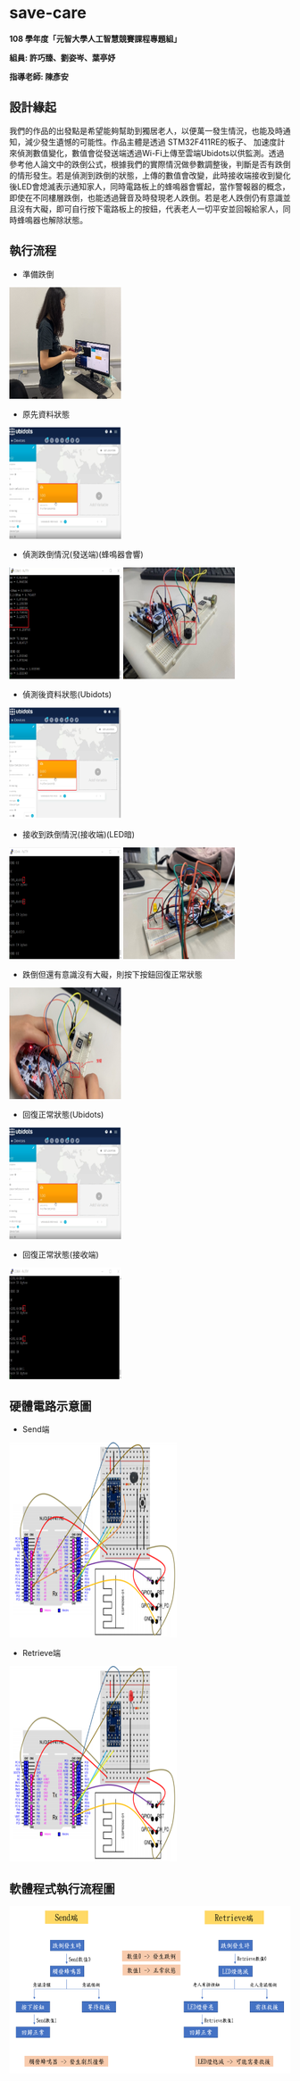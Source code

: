 # save-care
**108 學年度「元智大學人工智慧競賽課程專題組」**

**組員: 許巧臻、劉姿岑、葉亭妤** 

**指導老師: 陳彥安**

## 設計緣起

我們的作品的出發點是希望能夠幫助到獨居老人，以便萬一發生情況，也能及時通知，減少發生遺憾的可能性。作品主體是透過 STM32F411RE的板子、 加速度計來偵測數值變化，數值會從發送端透過Wi-Fi上傳至雲端Ubidots以供監測。透過參考他人論文中的跌倒公式，根據我們的實際情況做參數調整後，判斷是否有跌倒的情形發生。若是偵測到跌倒的狀態，上傳的數值會改變，此時接收端接收到變化後LED會熄滅表示通知家人，同時電路板上的蜂鳴器會響起，當作警報器的概念，即使在不同樓層跌倒，也能透過聲音及時發現老人跌倒。若是老人跌倒仍有意識並且沒有大礙，即可自行按下電路板上的按鈕，代表老人一切平安並回報給家人，同時蜂鳴器也解除狀態。

## 執行流程

* 準備跌倒
<img src="pics/1.png" width="200px" height="200px">

* 原先資料狀態
<img src="pics/2.png" width="200px" height="200px">

* 偵測跌倒情況(發送端)(蜂鳴器會響) 
<img src="pics/3.png" width="200px" height="200px">
<img src="pics/4.png" width="200px" height="200px">

* 偵測後資料狀態(Ubidots)
<img src="pics/5.png" width="200px" height="200px">

* 接收到跌倒情況(接收端)(LED暗)
<img src="pics/6.png" width="200px" height="200px">
<img src="pics/7.png" width="200px" height="200px">

* 跌倒但還有意識沒有大礙，則按下按鈕回復正常狀態
<img src="pics/8.png" width="200px" height="200px">

* 回復正常狀態(Ubidots)
<img src="pics/9.png" width="200px" height="200px">

* 回復正常狀態(接收端)
<img src="pics/10.png" width="200px" height="200px">

## 硬體電路示意圖

* Send端
<img src="pics/11.png" width="300px" height="350px">

* Retrieve端
<img src="pics/12.png" width="300px" height="350px">

## 軟體程式執行流程圖

<img src="pics/13.png" width="600px" height="300px">
